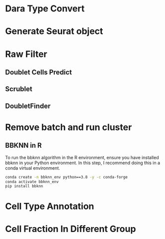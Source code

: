 # Dara Type Convert

# Generate Seurat object

# Raw Filter

## Doublet Cells Predict

## Scrublet

## DoubletFinder

# Remove batch and run cluster

## BBKNN in R

To run the bbknn algorithm in the R environment, ensure you have installed bbknn in your Python environment. In this step, I recommend doing this in a conda virtual environment.

```bash
conda create -n bbknn_env python==3.8 -y -c conda-forge
conda activate bbknn_env
pip install bbknn
```


# Cell Type Annotation

# Cell Fraction In Different Group
